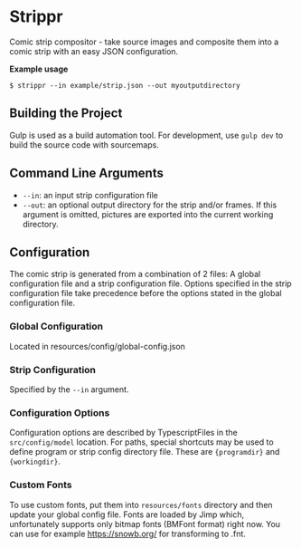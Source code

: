 # Strippr
Comic strip compositor - take source images and composite them into a comic strip with an easy JSON configuration.

**Example usage**
```
$ strippr --in example/strip.json --out myoutputdirectory
```

## Building the Project

Gulp is used as a build automation tool.
For development, use `gulp dev` to build the source code with sourcemaps.

## Command Line Arguments
* `--in`: an input strip configuration file
* `--out`: an optional output directory for the strip and/or frames. 
If this argument is omitted, pictures are exported into the current working directory.

## Configuration

The comic strip is generated from a combination of 2 files: A global configuration file and a strip configuration file.
Options specified in the strip configuration file take precedence before the options stated in the global configuration file.

### Global Configuration

Located in resources/config/global-config.json

### Strip Configuration

Specified by the `--in` argument.

### Configuration Options

Configuration options are described by TypescriptFiles in the `src/config/model` location.
For paths, special shortcuts may be used to define program or strip config directory file. These are `{programdir}` and `{workingdir}`.

### Custom Fonts

To use custom fonts, put them into `resources/fonts` directory and then update your global config file.
Fonts are loaded by Jimp which, unfortunately supports only bitmap fonts (BMFont format) right now.
You can use for example https://snowb.org/ for transforming to .fnt.
